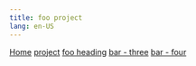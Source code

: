 ```yaml
---
title: foo project
lang: en-US
---
```

[Home](/) <!-- Sends the user to the root README.md -->
[project](/) <!-- Sends the user to index.html of directory foo -->
[foo heading](./#heading) <!-- Anchors user to a heading in the foo README file -->
[bar - three](../bar/three.md) <!-- You can append .md (recommended) -->
[bar - four](../bar/four.html) <!-- Or you can append .html -->

